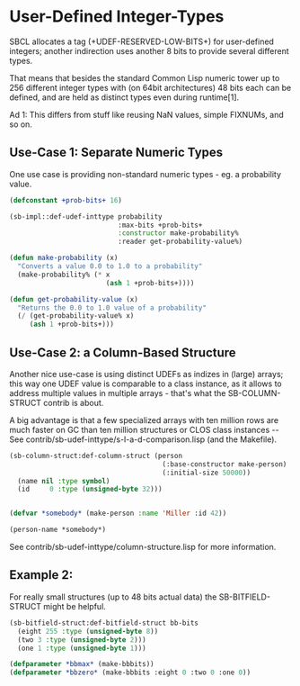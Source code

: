 # User-Defined Integer-Types

SBCL allocates a tag (+UDEF-RESERVED-LOW-BITS+) for user-defined integers;
another indirection uses another 8 bits to provide several different types.

That means that besides the standard Common Lisp numeric tower
up to 256 different integer types with (on 64bit architectures) 48 bits each
can be defined, and are held as distinct types even during runtime[1].



Ad 1: This differs from stuff like reusing NaN values,
simple FIXNUMs, and so on.


## Use-Case 1: Separate Numeric Types

One use case is providing non-standard numeric types -
eg. a probability value.


```lisp
(defconstant +prob-bits+ 16)

(sb-impl::def-udef-inttype probability
                           :max-bits +prob-bits+
                           :constructor make-probability%
                           :reader get-probability-value%)

(defun make-probability (x)
  "Converts a value 0.0 to 1.0 to a probability"
  (make-probability% (* x
                        (ash 1 +prob-bits+))))

(defun get-probability-value (x)
  "Returns the 0.0 to 1.0 value of a probability"
  (/ (get-probability-value% x)
     (ash 1 +prob-bits+)))
```


## Use-Case 2: a Column-Based Structure

Another nice use-case is using distinct UDEFs as indizes in (large) arrays;
this way one UDEF value is comparable to a class instance,
as it allows to address multiple values in multiple arrays - 
that's what the SB-COLUMN-STRUCT contrib is about.

A big advantage is that a few specialized arrays with ten million rows
are much faster on GC than ten million structures or CLOS class instances --
See contrib/sb-udef-inttype/s-l-a-d-comparison.lisp (and the Makefile).


```lisp
(sb-column-struct:def-column-struct (person
                                      (:base-constructor make-person)
                                      (:initial-size 50000))
  (name nil :type symbol)
  (id     0 :type (unsigned-byte 32)))


(defvar *somebody* (make-person :name 'Miller :id 42))

(person-name *somebody*)
```

See contrib/sb-udef-inttype/column-structure.lisp for more information.


## Example 2:

For really small structures (up to 48 bits actual data) the
SB-BITFIELD-STRUCT might be helpful.


```lisp
(sb-bitfield-struct:def-bitfield-struct bb-bits
  (eight 255 :type (unsigned-byte 8))
  (two 3 :type (unsigned-byte 2)))
  (one 1 :type (unsigned-byte 1)))

(defparameter *bbmax* (make-bbbits))
(defparameter *bbzero* (make-bbbits :eight 0 :two 0 :one 0))
```
